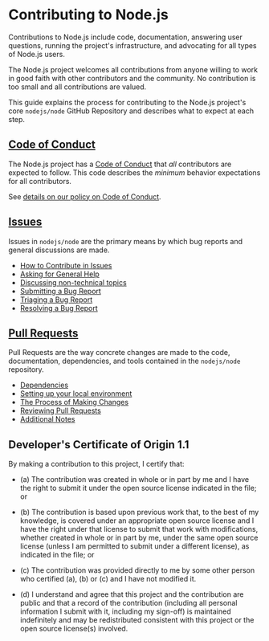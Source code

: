 # Contributing to Node.js

Contributions to Node.js include code, documentation, answering user questions,
running the project's infrastructure, and advocating for all types of Node.js
users.

The Node.js project welcomes all contributions from anyone willing to work in
good faith with other contributors and the community. No contribution is too
small and all contributions are valued.

This guide explains the process for contributing to the Node.js project's core
`nodejs/node` GitHub Repository and describes what to expect at each step.

## [Code of Conduct](./doc/guides/contributing/coc.md)

The Node.js project has a
[Code of Conduct](https://github.com/nodejs/admin/blob/master/CODE_OF_CONDUCT.md)
that *all* contributors are expected to follow. This code describes the
*minimum* behavior expectations for all contributors.

See [details on our policy on Code of Conduct](./doc/guides/contributing/coc.md).

## [Issues](./doc/guides/contributing/issues.md)

Issues in `nodejs/node` are the primary means by which bug reports and
general discussions are made. 

* [How to Contribute in Issues](./doc/guides/contributing/issues.md#how-to-contribute-in-issues)
* [Asking for General Help](./doc/guides/contributing/issues.md#asking-for-general-help)
* [Discussing non-technical topics](./doc/guides/contributing/issues.md#discussing-non-technical-topics)
* [Submitting a Bug Report](./doc/guides/contributing/issues.md#submitting-a-bug-report)
* [Triaging a Bug Report](./doc/guides/contributing/issues.md#triaging-a-bug-report)
* [Resolving a Bug Report](./doc/guides/contributing/issues.md#resolving-a-bug-report)

## [Pull Requests](./doc/guides/contributing/pull-requests.md)

Pull Requests are the way concrete changes are made to the code, documentation,
dependencies, and tools contained in the `nodejs/node` repository.

* [Dependencies](./doc/guides/contributing/pull-requests.md#dependencies)
* [Setting up your local environment](./doc/guides/contributing/pull-requests.md#setting-up-your-local-environment)
* [The Process of Making Changes](./doc/guides/contributing/pull-requests.md#the-process-of-making-changes)
* [Reviewing Pull Requests](./doc/guides/contributing/pull-requests.md#reviewing-pull-requests)
* [Additional Notes](./doc/guides/contributing/pull-requests.md#additional-notes)

<a id="developers-certificate-of-origin"></a>
## Developer's Certificate of Origin 1.1

By making a contribution to this project, I certify that:

* (a) The contribution was created in whole or in part by me and I
  have the right to submit it under the open source license
  indicated in the file; or

* (b) The contribution is based upon previous work that, to the best
  of my knowledge, is covered under an appropriate open source
  license and I have the right under that license to submit that
  work with modifications, whether created in whole or in part
  by me, under the same open source license (unless I am
  permitted to submit under a different license), as indicated
  in the file; or

* (c) The contribution was provided directly to me by some other
  person who certified (a), (b) or (c) and I have not modified
  it.

* (d) I understand and agree that this project and the contribution
  are public and that a record of the contribution (including all
  personal information I submit with it, including my sign-off) is
  maintained indefinitely and may be redistributed consistent with
  this project or the open source license(s) involved.
